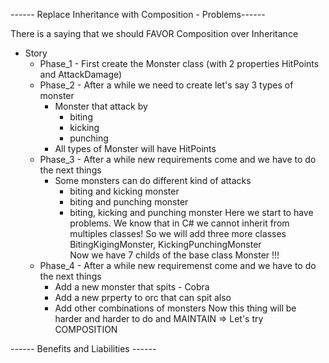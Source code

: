 ------ Replace Inheritance with Composition - Problems------

There is a saying that we should FAVOR Composition over Inheritance

 - Story
    - Phase_1 - First create the Monster class (with 2 properties HitPoints and AttackDamage)
    - Phase_2 - After a while we need to create let's say 3 types of monster
        - Monster that attack by 
            - biting
            - kicking
            - punching
        - All types of Monster will have HitPoints 
    - Phase_3 - After a while new requirements come and we have to do the next things
        - Some monsters can do different kind of attacks
            - biting and kicking monster
            - biting and punching monster
            - biting, kicking and punching monster
            Here we start to have problems. We know that in C# we cannot inherit from multiples classes!
            So we will add three more classes BitingKigingMonster, KickingPunchingMonster\
            Now we have 7 childs of the base class Monster !!!
    - Phase_4 - After a while new requiremenst come and we have to do the next things
        - Add a new monster that spits - Cobra
        - Add a new prperty to orc that can spit also
        - Add other combinations of monsters
        Now this thing will be harder and harder to do and MAINTAIN => Let's try COMPOSITION



------ Benefits and Liabilities ------ 
